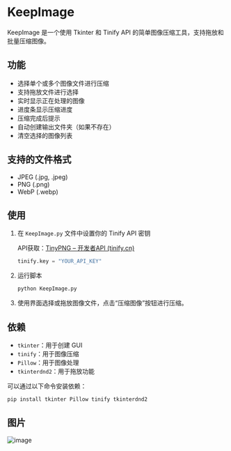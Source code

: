 # KeepImage

KeepImage 是一个使用 Tkinter 和 Tinify API 的简单图像压缩工具，支持拖放和批量压缩图像。

## 功能

- 选择单个或多个图像文件进行压缩
- 支持拖放文件进行选择
- 实时显示正在处理的图像
- 进度条显示压缩进度
- 压缩完成后提示
- 自动创建输出文件夹（如果不存在）
- 清空选择的图像列表

## 支持的文件格式

- JPEG (.jpg, .jpeg)
- PNG (.png)
- WebP (.webp)

## 使用

1. 在 `KeepImage.py` 文件中设置你的 Tinify API 密钥

    API获取：[TinyPNG – 开发者API (tinify.cn)](https://tinify.cn/developers)

    ```python
    tinify.key = "YOUR_API_KEY"
    ```

2. 运行脚本
    ```bash
    python KeepImage.py
    ```

3. 使用界面选择或拖放图像文件，点击“压缩图像”按钮进行压缩。

## 依赖

- `tkinter`：用于创建 GUI
- `tinify`：用于图像压缩
- `Pillow`：用于图像处理
- `tkinterdnd2`：用于拖放功能

可以通过以下命令安装依赖：
```bash
pip install tkinter Pillow tinify tkinterdnd2
```

## 图片

![image](https://raw.githubusercontent.com/KSMLC/PhotoGallery/main/image/2024/05/26/16_41_46.png)
